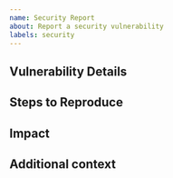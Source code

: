 ```yaml
---
name: Security Report
about: Report a security vulnerability
labels: security
---
```


## Vulnerability Details

## Steps to Reproduce

## Impact

## Additional context
